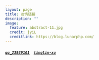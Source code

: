 ```yaml
---
layout: page
title: 友情链接
description: ""
image:
  feature: abstract-11.jpg
  credit: jyiL
  creditlink: https://blog.lunarphp.com/
---
```


##### <a href="http://blog.csdn.net/qq_23989101" target="view_window">`qq_23989101`</a>&nbsp;&nbsp;&nbsp;&nbsp;<a href="https://tinglin-xu.github.io" target="view_window">`tinglin-xu`</a>&nbsp;&nbsp;&nbsp;&nbsp;

